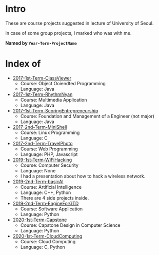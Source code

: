 # Intro
These are course projects suggested in lecture of University of Seoul.

In case of some group projects, I marked who was with me.

**Named by `Year-Term-ProjectName`**

# Index of
- [2017-1st-Term-ClassViewer](./2017-1st-Term-ClassViewer)
    - Course: Object Ooiendted Programming
    - Language: Java
- [2017-1st-Term-RhythmNyan](./2017-1st-Term-RhythmNyan)
    - Course: Multimedia Application
    - Language: Java
- [2017-1st-Term-ScoringEntrepreneurship](./2017-1st-Term-ScoringEntrepreneurship)
    - Course: Foundation and Management of a Engineer (not major)
    - Language: Java
- [2017-2nd-Term-MiniShell](./2017-2nd-Term-MiniShell)
    - Course: Linux Programming
    - Language: C
- [2017-2nd-Term-TravelPhoto](./2017-2nd-Term-TravelPhoto)
    - Course: Web Programming
    - Language: PHP, Javascript
- [2019-1st-Term-WiFiHacking](./2019-1st-Term-WiFiHacking)
    - Course: Computer Security
    - Language: None
    - I had a presentation about how to hack a wireless network.
- [2019-2nd-Term-basicAI](./2019-2nd-Term-basicAI)
    - Course: Artificial Intelligence
    - Language: C++, Python
    - There are 4 side projects inside.
- [2019-2nd-Term-EngineForGTD](./2019-2nd-Term-EngineForGTD)
    - Course: Software Application
    - Language: Python
- [2020-1st-Term-Capstone](./2020-1st-Term-Capstone)
    - Course: Capstone Design in Computer Science
    - Language: Python
- [2020-1st-Term-CloudComputing](./2020-1st-Term-CloudComputing)
    - Course: Cloud Computing
    - Language: C, Python
